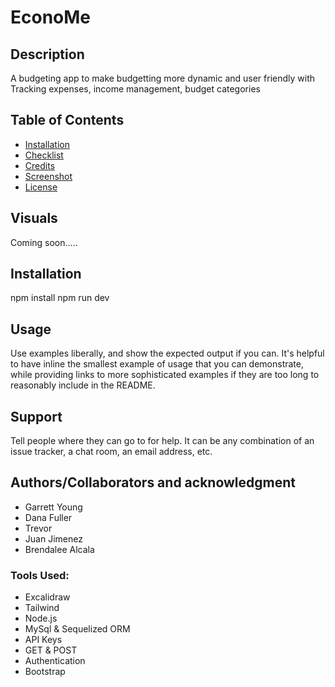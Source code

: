 # EconoMe

## Description

A budgeting app to make budgetting more dynamic and user friendly with Tracking expenses, income management, budget categories

## Table of Contents

- [Installation](#installation)
- [Checklist](#checklist)
- [Credits](#credits)
- [Screenshot](#screenshot)
- [License](#license)

## Visuals

Coming soon.....

## Installation

npm install
npm run dev

## Usage

Use examples liberally, and show the expected output if you can. It's helpful to have inline the smallest example of usage that you can demonstrate, while providing links to more sophisticated examples if they are too long to reasonably include in the README.

## Support

Tell people where they can go to for help. It can be any combination of an issue tracker, a chat room, an email address, etc.

## Authors/Collaborators and acknowledgment

- Garrett Young
- Dana Fuller
- Trevor
- Juan Jimenez
- Brendalee Alcala

### Tools Used:

- Excalidraw
- Tailwind
- Node.js
- MySql & Sequelized ORM
- API Keys
- GET & POST
- Authentication
- Bootstrap
